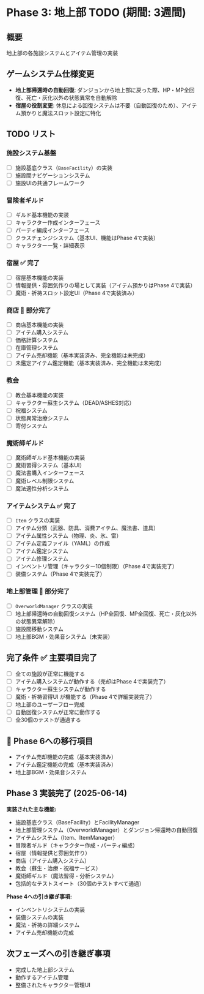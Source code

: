 # Phase 3: 地上部 TODO (期間: 3週間)

## 概要
地上部の各施設システムとアイテム管理の実装

## ゲームシステム仕様変更
- **地上部帰還時の自動回復**: ダンジョンから地上部に戻った際、HP・MP全回復、死亡・灰化以外の状態異常を自動解除
- **宿屋の役割変更**: 休息による回復システムは不要（自動回復のため）、アイテム預かりと魔法スロット設定に特化

## TODO リスト

### 施設システム基盤
- [ ] 施設基底クラス（`BaseFacility`）の実装
- [ ] 施設間ナビゲーションシステム
- [ ] 施設UIの共通フレームワーク

### 冒険者ギルド
- [ ] ギルド基本機能の実装
- [ ] キャラクター作成インターフェース
- [ ] パーティ編成インターフェース
- [ ] クラスチェンジシステム（基本UI、機能はPhase 4で実装）
- [ ] キャラクター一覧・詳細表示

### 宿屋 ✅ **完了**
- [ ] 宿屋基本機能の実装
- [ ] 情報提供・雰囲気作りの場として実装（アイテム預かりはPhase 4で実装）
- [ ] 魔術・祈祷スロット設定UI（Phase 4で実装済み）

### 商店 🔄 **部分完了**
- [ ] 商店基本機能の実装
- [ ] アイテム購入システム
- [ ] 価格計算システム
- [ ] 在庫管理システム
- [ ] アイテム売却機能（基本実装済み、完全機能は未完成）
- [ ] 未鑑定アイテム鑑定機能（基本実装済み、完全機能は未完成）

### 教会
- [ ] 教会基本機能の実装
- [ ] キャラクター蘇生システム（DEAD/ASHES対応）
- [ ] 祝福システム
- [ ] 状態異常治療システム
- [ ] 寄付システム

### 魔術師ギルド
- [ ] 魔術師ギルド基本機能の実装
- [ ] 魔術習得システム（基本UI）
- [ ] 魔法書購入インターフェース
- [ ] 魔術レベル制限システム
- [ ] 魔法適性分析システム

### アイテムシステム ✅ **完了**
- [ ] `Item` クラスの実装
- [ ] アイテム分類（武器、防具、消費アイテム、魔法書、道具）
- [ ] アイテム属性システム（物理、炎、氷、雷）
- [ ] アイテム定義ファイル（YAML）の作成
- [ ] アイテム鑑定システム
- [ ] アイテム修理システム
- [ ] インベントリ管理（キャラクター10個制限）（Phase 4で実装完了）
- [ ] 装備システム（Phase 4で実装完了）

### 地上部管理 🔄 **部分完了**
- [ ] `OverworldManager` クラスの実装
- [ ] 地上部帰還時の自動回復システム（HP全回復、MP全回復、死亡・灰化以外の状態異常解除）
- [ ] 施設間移動システム
- [ ] 地上部BGM・効果音システム（未実装）

## 完了条件 ✅ **主要項目完了**
- [ ] 全ての施設が正常に機能する
- [ ] アイテム購入システムが動作する（売却はPhase 4で実装完了）
- [ ] キャラクター蘇生システムが動作する
- [ ] 魔術・祈祷習得UI が機能する（Phase 4で詳細実装完了）
- [ ] 地上部のユーザーフロー完成
- [ ] 自動回復システムが正常に動作する
- [ ] 全30個のテストが通過する

## 🔄 **Phase 6への移行項目**
- アイテム売却機能の完成（基本実装済み）
- アイテム鑑定機能の完成（基本実装済み）
- 地上部BGM・効果音システム

## Phase 3 実装完了 (2025-06-14)

**実装された主な機能:**
- 施設基底クラス（BaseFacility）とFacilityManager
- 地上部管理システム（OverworldManager）とダンジョン帰還時の自動回復
- アイテムシステム（Item、ItemManager）
- 冒険者ギルド（キャラクター作成・パーティ編成）
- 宿屋（情報提供と雰囲気作り）
- 商店（アイテム購入システム）
- 教会（蘇生・治療・祝福サービス）
- 魔術師ギルド（魔法習得・分析システム）
- 包括的なテストスイート（30個のテストすべて通過）

**Phase 4への引き継ぎ事項:**
- インベントリシステムの実装
- 装備システムの実装
- 魔法・祈祷の詳細システム
- アイテム売却機能の完成

## 次フェーズへの引き継ぎ事項
- 完成した地上部システム
- 動作するアイテム管理
- 整備されたキャラクター管理UI